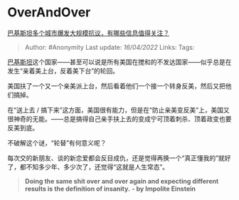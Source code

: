 # OverAndOver
[巴基斯坦多个城市爆发大规模抗议，有哪些信息值得关注？](https://www.zhihu.com/question/525966847/answer/2434991542)

> Author: #Anonymity
> Last update: *16/04/2022*
> Links:
> Tags:

[巴基斯坦](https://www.zhihu.com/search?q=%E5%B7%B4%E5%9F%BA%E6%96%AF%E5%9D%A6&search_source=Entity&hybrid_search_source=Entity&hybrid_search_extra=%7B%22sourceType%22%3A%22answer%22%2C%22sourceId%22%3A2434991542%7D)这个国家——甚至可以说是所有美国在搅和的不发达国家——似乎总是在发生“亲着美上台，反着美下台”的轮回。

美国扶了一个又一个亲美派上台，然后看着他们一个接一个转身反美，然后又把他们搞掉。

在“送上去 / 搞下来”这方面，美国很有能力，但是在“防止亲美变反美”上，美国又很神奇的无能。——总是搞得自己亲手扶上去的变成宁可顶着刺杀、顶着政变也要反美到底。

不破解这个谜，“轮替”有何意义呢？

每次交的新朋友、谈的新恋爱都会反目成仇，还是觉得再换一个“真正懂我的”就好了，都不知多少年、多少次了，还觉得“这就是人生常态”。

> **Doing the same shit over and over again and expecting different results is the definition of insanity.**
> **- by Impolite Einstein**

